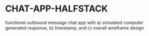 # CHAT-APP-HALFSTACK
functional outbound message chat app with a) simulated computer generated response, b) timestamp, and c) overall wireframe design
